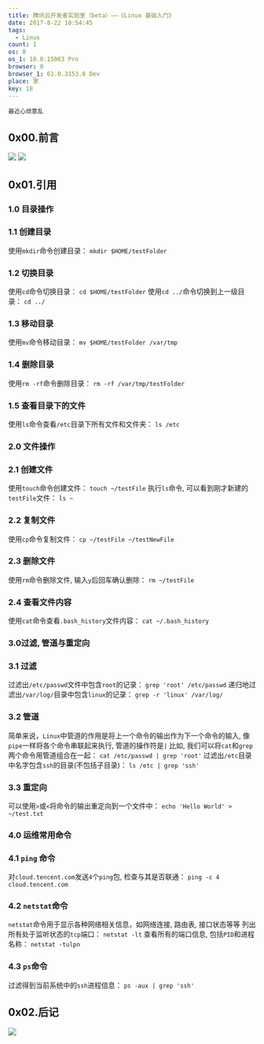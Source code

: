 ```yaml
---
title: 腾讯云开发者实验室（beta）——《Linux 基础入门》
date: 2017-8-22 10:54:45
tags:
  - Linux
count: 1
os: 0
os_1: 10.0.15063 Pro
browser: 0
browser_1: 61.0.3153.0 Dev
place: 家
key: 18
---
```

    最近心烦意乱
<!-- more -->
## 0x00.前言
![](https://i1.yuangezhizao.cn/Win-10/20170822105411.jpg!webp)
![](https://i1.yuangezhizao.cn/Win-10/20170822105530.jpg!webp)
## 0x01.引用
### 1.0 目录操作
### 1.1 创建目录
使用`mkdir`命令创建目录：
`mkdir $HOME/testFolder`
### 1.2 切换目录
使用`cd`命令切换目录：
`cd $HOME/testFolder`
使用`cd ../`命令切换到上一级目录：
`cd ../`
### 1.3 移动目录
使用`mv`命令移动目录：
`mv $HOME/testFolder /var/tmp`
### 1.4 删除目录
使用`rm -rf`命令删除目录：
`rm -rf /var/tmp/testFolder`
### 1.5 查看目录下的文件
使用`ls`命令查看`/etc`目录下所有文件和文件夹：
`ls /etc`
### 2.0 文件操作
### 2.1 创建文件
使用`touch`命令创建文件：
`touch ~/testFile`
执行`ls`命令, 可以看到刚才新建的`testFile`文件：
`ls ~`
### 2.2 复制文件
使用`cp`命令复制文件：
`cp ~/testFile ~/testNewFile`
### 2.3 删除文件
使用`rm`命令删除文件, 输入`y`后回车确认删除：
`rm ~/testFile`
### 2.4 查看文件内容
使用`cat`命令查看`.bash_history`文件内容：
`cat ~/.bash_history`
### 3.0过滤, 管道与重定向
### 3.1 过滤
过滤出`/etc/passwd`文件中包含`root`的记录：
`grep 'root' /etc/passwd`
递归地过滤出`/var/log/`目录中包含`linux`的记录：
`grep -r 'linux' /var/log/`
### 3.2 管道
简单来说，`Linux`中管道的作用是将上一个命令的输出作为下一个命令的输入, 像`pipe`一样将各个命令串联起来执行, 管道的操作符是`|`
比如, 我们可以将`cat`和`grep`两个命令用管道组合在一起：
`cat /etc/passwd | grep 'root'`
过滤出`/etc`目录中名字包含`ssh`的目录(不包括子目录)：
`ls /etc | grep 'ssh'`
### 3.3 重定向
可以使用`>`或`<`将命令的输出重定向到一个文件中：
`echo 'Hello World' > ~/test.txt`
### 4.0 运维常用命令
### 4.1 `ping` 命令
对`cloud.tencent.com`发送`4`个`ping`包, 检查与其是否联通：
`ping -c 4 cloud.tencent.com`
### 4.2 `netstat`命令
`netstat`命令用于显示各种网络相关信息，如网络连接, 路由表, 接口状态等等
列出所有处于监听状态的`tcp`端口：
`netstat -lt`
查看所有的端口信息, 包括`PID`和进程名称：
`netstat -tulpn`
### 4.3 `ps`命令
过滤得到当前系统中的`ssh`进程信息：
`ps -aux | grep 'ssh'`

## 0x02.后记
![](https://i1.yuangezhizao.cn/Win-10/20170822110206.jpg!webp)
